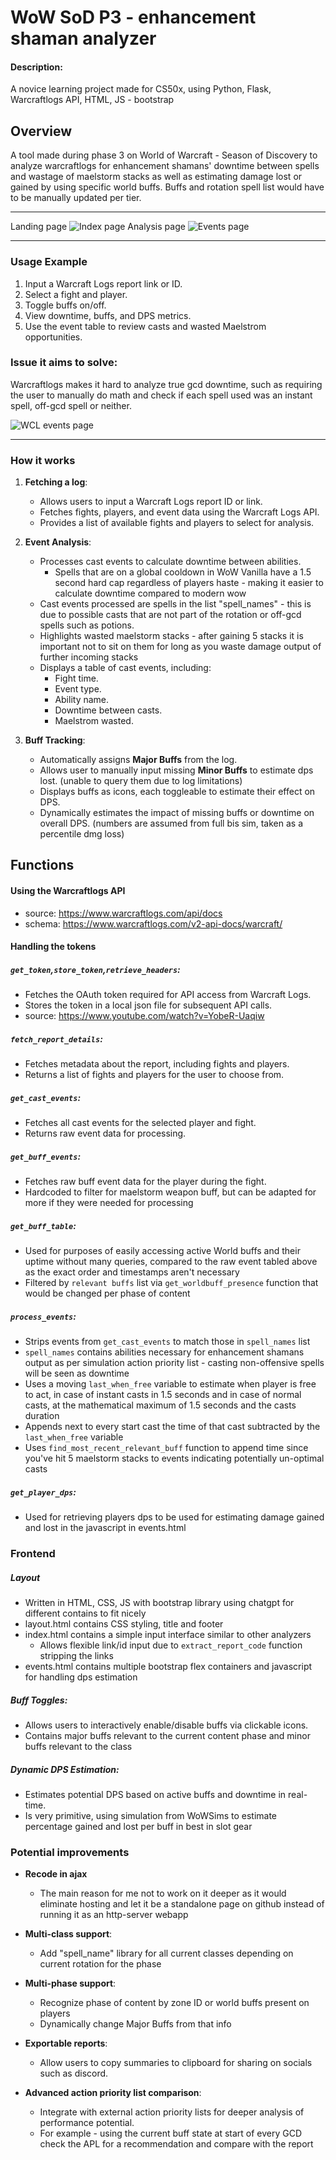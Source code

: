 # WoW SoD P3 - enhancement shaman analyzer
#### Description: 
A novice learning project made for CS50x, using Python, Flask, Warcraftlogs API, HTML, JS - bootstrap

## Overview
 A tool made during phase 3 on World of Warcraft - Season of Discovery to analyze warcraftlogs for enhancement shamans' downtime between spells and wastage of maelstorm stacks as well as estimating damage lost or gained by using specific world buffs. Buffs and rotation spell list would have to be manually updated per tier.

---

Landing page
![Index page](images/1.png)
Analysis page
![Events page](images/2.png)

---

### Usage Example

1. Input a Warcraft Logs report link or ID.
2. Select a fight and player.
3. Toggle buffs on/off.
4. View downtime, buffs, and DPS metrics.
5. Use the event table to review casts and wasted Maelstrom opportunities.

### Issue it aims to solve:
Warcraftlogs makes it hard to analyze true gcd downtime, such as requiring the user to manually do math and check if each spell used was an instant spell, off-gcd spell or neither.

![WCL events page](images/3.png)

---

### How it works

1. **Fetching a log**:
   - Allows users to input a Warcraft Logs report ID or link.
   - Fetches fights, players, and event data using the Warcraft Logs API.
   - Provides a list of available fights and players to select for analysis.

2. **Event Analysis**:
   - Processes cast events to calculate downtime between abilities.
     - Spells that are on a global cooldown in WoW Vanilla have a 1.5 second hard cap regardless of players haste - making it easier to calculate downtime compared to modern wow
   - Cast events processed are spells in the list "spell_names" - this is due to possible casts that are not part of the rotation or off-gcd spells such as potions.
   - Highlights wasted maelstorm stacks - after gaining 5 stacks it is important not to sit on them for long as you waste damage output of further incoming stacks
   - Displays a table of cast events, including:
     - Fight time.
     - Event type.
     - Ability name.
     - Downtime between casts.
     - Maelstrom wasted.

3. **Buff Tracking**:
   - Automatically assigns **Major Buffs** from the log.
   - Allows user to manually input missing **Minor Buffs** to estimate dps lost. (unable to query them due to log limitations)
   - Displays buffs as icons, each toggleable to estimate their effect on DPS.
   - Dynamically estimates the impact of missing buffs or downtime on overall DPS. (numbers are assumed from full bis sim, taken as a percentile dmg loss)


## Functions

#### Using the Warcraftlogs API

   - source: https://www.warcraftlogs.com/api/docs
   - schema: https://www.warcraftlogs.com/v2-api-docs/warcraft/

#### Handling the tokens
##### **`get_token`,`store_token`,`retrieve_headers`**:
   - Fetches the OAuth token required for API access from Warcraft Logs.
   - Stores the token in a local json file for subsequent API calls.
   - source: https://www.youtube.com/watch?v=YobeR-Uaqiw

##### **`fetch_report_details`**:
   - Fetches metadata about the report, including fights and players.
   - Returns a list of fights and players for the user to choose from.

##### **`get_cast_events`**:
   - Fetches all cast events for the selected player and fight.
   - Returns raw event data for processing.

##### **`get_buff_events`**:
   - Fetches raw buff event data for the player during the fight.
   - Hardcoded to filter for maelstorm weapon buff, but can be adapted for more if they were needed for processing

##### **`get_buff_table`**:
   - Used for purposes of easily accessing active World buffs and their uptime without many queries, compared to the raw event tabled above as the exact order and timestamps aren't necessary
   - Filtered by `relevant buffs` list via `get_worldbuff_presence` function that would be changed per phase of content

##### **`process_events`**:
   - Strips events from `get_cast_events` to match those in `spell_names` list
   - `spell_names` contains abilities necessary for enhancement shamans output as per simulation action priority list - casting non-offensive spells will be seen as downtime
   - Uses a moving `last_when_free` variable to estimate when player is free to act, in case of instant casts in 1.5 seconds and in case of normal casts, at the mathematical maximum of 1.5 seconds and the casts duration
   - Appends next to every start cast the time of that cast subtracted by the `last_when_free` variable
   - Uses `find_most_recent_relevant_buff` function to append time since you've hit 5 maelstorm stacks to events indicating potentially un-optimal casts

##### **`get_player_dps`**:
   - Used for retrieving players dps to be used for estimating damage gained and lost in the javascript in events.html


### Frontend

##### **Layout**
   - Written in HTML, CSS, JS with bootstrap library using chatgpt for different contains to fit nicely
   - layout.html contains CSS styling, title and footer
   - index.html contains a simple input interface similar to other analyzers
     - Allows flexible link/id input due to `extract_report_code` function stripping the links
   - events.html contains multiple bootstrap flex containers and javascript for handling dps estimation

##### **Buff Toggles**:
   - Allows users to interactively enable/disable buffs via clickable icons.
   - Contains major buffs relevant to the current content phase and minor buffs relevant to the class
  

##### **Dynamic DPS Estimation**:
   - Estimates potential DPS based on active buffs and downtime in real-time.
   - Is very primitive, using simulation from WoWSims to estimate percentage gained and lost per buff in best in slot gear


### Potential improvements

- **Recode in ajax**
  - The main reason for me not to work on it deeper as it would eliminate hosting and let it be a standalone page on github instead of running it as an http-server webapp

- **Multi-class support**:
  - Add "spell_name" library for all current classes depending on current rotation for the phase

- **Multi-phase support**:
  - Recognize phase of content by zone ID or world buffs present on players
  - Dynamically change Major Buffs from that info

- **Exportable reports**:
  - Allow users to copy summaries to clipboard for sharing on socials such as discord.

- **Advanced action priority list comparison**:
  - Integrate with external action priority lists for deeper analysis of performance potential.
  - For example - using the current buff state at start of every GCD check the APL for a recommendation and compare with the report